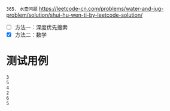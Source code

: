 
`365. 水壶问题` https://leetcode-cn.com/problems/water-and-jug-problem/solution/shui-hu-wen-ti-by-leetcode-solution/
- [ ] 方法一：深度优先搜索
- [x] 方法二：数学

# 测试用例

```
3
5
4
2
6
5
```
